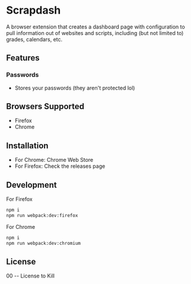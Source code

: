 # Scrapdash

A browser extension that creates a dashboard page with configuration to pull information out of websites and scripts, including (but not limited to) grades, calendars, etc.

## Features
### Passwords
- Stores your passwords (they aren't protected lol)

## Browsers Supported
- Firefox
- Chrome

## Installation
- For Chrome: Chrome Web Store
- For Firefox: Check the releases page

## Development
For Firefox
````bash
npm i
npm run webpack:dev:firefox
````
For Chrome
````bash
npm i
npm run webpack:dev:chromium
````

## License
00 -- License to Kill




